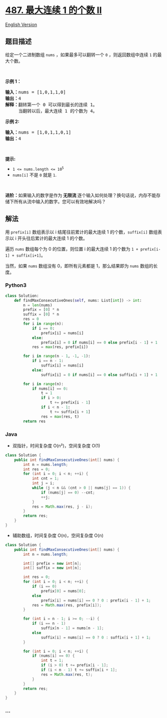 # [487. 最大连续 1 的个数 II](https://leetcode.cn/problems/max-consecutive-ones-ii)

[English Version](/solution/0400-0499/0487.Max%20Consecutive%20Ones%20II/README_EN.md)

## 题目描述

<!-- 这里写题目描述 -->

<p>给定一个二进制数组 <code>nums</code> ，如果最多可以翻转一个 <code>0</code> ，则返回数组中连续 <code>1</code> 的最大个数。</p>

<p>&nbsp;</p>

<p><strong>示例 1：</strong></p>

<pre>
<strong>输入：</strong>nums = [1,0,1,1,0]
<strong>输出：</strong>4
<strong>解释：</strong>翻转第一个 0 可以得到最长的连续 1。
&nbsp;    当翻转以后，最大连续 1 的个数为 4。
</pre>

<p><strong>示例 2:</strong></p>

<pre>
<b>输入：</b>nums = [1,0,1,1,0,1]
<b>输出：</b>4
</pre>

<p>&nbsp;</p>

<p><strong>提示:</strong></p>

<ul>
	<li><code>1 &lt;= nums.length &lt;= 10<sup>5</sup></code></li>
	<li><code>nums[i]</code>&nbsp;不是&nbsp;<code>0</code>&nbsp;就是&nbsp;<code>1</code>.</li>
</ul>

<p>&nbsp;</p>

<p><strong>进阶：</strong>如果输入的数字是作为<strong> 无限流 </strong>逐个输入如何处理？换句话说，内存不能存储下所有从流中输入的数字。您可以有效地解决吗？</p>

## 解法

<!-- 这里可写通用的实现逻辑 -->

用 `prefix[i]` 数组表示以 i 结尾往前累计的最大连续 1 的个数，`suffix[i]` 数组表示以 i 开头往后累计的最大连续 1 的个数。

遍历 `nums` 数组每个为 0 的位置，则位置 i 的最大连续 1 的个数为 `1 + prefix[i-1] + suffix[i+1]`。

当然，如果 `nums` 数组没有 0，即所有元素都是 1，那么结果即为 `nums` 数组的长度。

<!-- tabs:start -->

### **Python3**

<!-- 这里可写当前语言的特殊实现逻辑 -->

```python
class Solution:
    def findMaxConsecutiveOnes(self, nums: List[int]) -> int:
        n = len(nums)
        prefix = [0] * n
        suffix = [0] * n
        res = 0
        for i in range(n):
            if i == 0:
                prefix[i] = nums[i]
            else:
                prefix[i] = 0 if nums[i] == 0 else prefix[i - 1] + 1
            res = max(res, prefix[i])

        for i in range(n - 1, -1, -1):
            if i == n - 1:
                suffix[i] = nums[i]
            else:
                suffix[i] = 0 if nums[i] == 0 else suffix[i + 1] + 1

        for i in range(n):
            if nums[i] == 0:
                t = 1
                if i > 0:
                    t += prefix[i - 1]
                if i < n - 1:
                    t += suffix[i + 1]
                res = max(res, t)
        return res
```

### **Java**

<!-- 这里可写当前语言的特殊实现逻辑 -->

-   双指针，时间复杂度 O(n²)，空间复杂度 O(1)

```java
class Solution {
    public int findMaxConsecutiveOnes(int[] nums) {
        int n = nums.length;
        int res = 0;
        for (int i = 0; i < n; ++i) {
            int cnt = 1;
            int j = i;
            while (j < n && (cnt > 0 || nums[j] == 1)) {
                if (nums[j] == 0) --cnt;
                ++j;
            }
            res = Math.max(res, j - i);
        }
        return res;
    }
}
```

-   辅助数组，时间复杂度 O(n)，空间复杂度 O(n)

```java
class Solution {
    public int findMaxConsecutiveOnes(int[] nums) {
        int n = nums.length;

        int[] prefix = new int[n];
        int[] suffix = new int[n];

        int res = 0;
        for (int i = 0; i < n; ++i) {
            if (i == 0)
                prefix[0] = nums[0];
            else
                prefix[i] = nums[i] == 0 ? 0 : prefix[i - 1] + 1;
            res = Math.max(res, prefix[i]);
        }

        for (int i = n - 1; i >= 0; --i) {
            if (i == n - 1)
                suffix[n - 1] = nums[n - 1];
            else
                suffix[i] = nums[i] == 0 ? 0 : suffix[i + 1] + 1;
        }

        for (int i = 0; i < n; ++i) {
            if (nums[i] == 0) {
                int t = 1;
                if (i > 0) t += prefix[i - 1];
                if (i < n - 1) t += suffix[i + 1];
                res = Math.max(res, t);
            }
        }
        return res;
    }
}
```

### **...**

```

```

<!-- tabs:end -->
